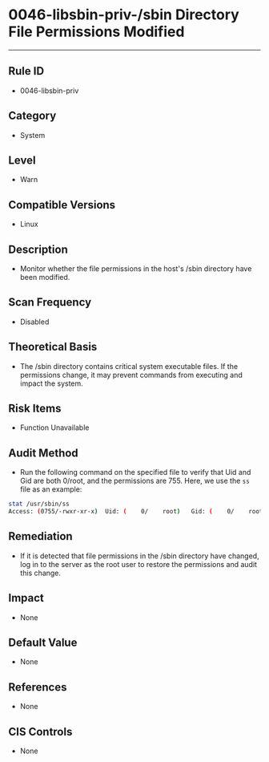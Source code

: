 # 0046-libsbin-priv-/sbin Directory File Permissions Modified
---

## Rule ID

- 0046-libsbin-priv


## Category

- System


## Level

- Warn


## Compatible Versions

- Linux


## Description

- Monitor whether the file permissions in the host's /sbin directory have been modified.


## Scan Frequency

- Disabled


## Theoretical Basis

- The /sbin directory contains critical system executable files. If the permissions change, it may prevent commands from executing and impact the system.


## Risk Items

- Function Unavailable


## Audit Method

- Run the following command on the specified file to verify that Uid and Gid are both 0/root, and the permissions are 755. Here, we use the `ss` file as an example:

```bash
stat /usr/sbin/ss
Access: (0755/-rwxr-xr-x)  Uid: (    0/    root)   Gid: (    0/    root)
```


## Remediation

- If it is detected that file permissions in the /sbin directory have changed, log in to the server as the root user to restore the permissions and audit this change.


## Impact

- None


## Default Value

- None


## References

- None


## CIS Controls

- None